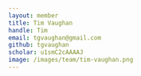 ```yaml
---
layout: member
title: Tim Vaughan
handle: Tim
email: tgvaughan@gmail.com
github: tgvaughan
scholar: u1smC2cAAAAJ
image: /images/team/tim-vaughan.png
---
```

